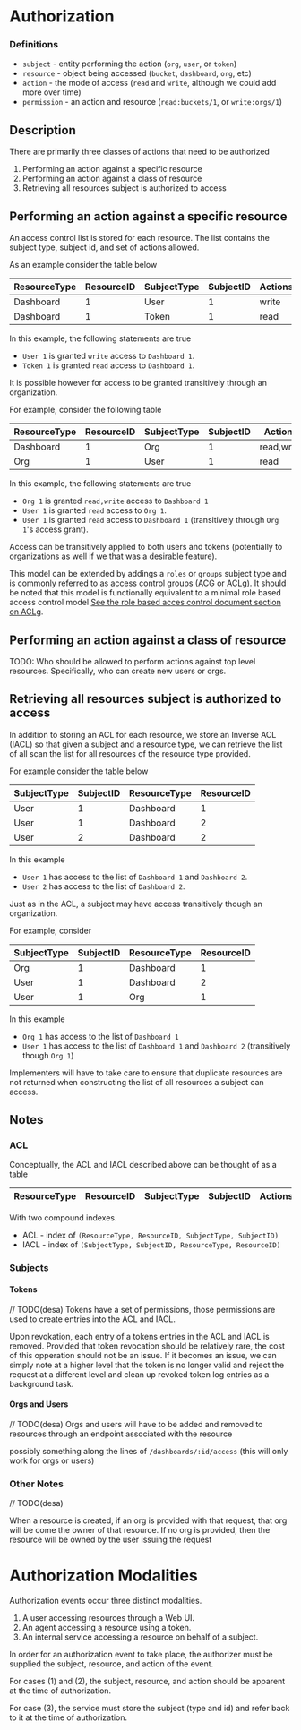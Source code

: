 # Authorization

### Definitions

* `subject` - entity performing the action (`org`, `user`, or `token`)
* `resource` - object being accessed (`bucket`, `dashboard`, `org`, etc)
* `action` - the mode of access (`read` and `write`, although we could add more over time)
* `permission` - an action and resource (`read:buckets/1`, or `write:orgs/1`)

## Description

There are primarily three classes of actions that need to be authorized

1. Performing an action against a specific resource
2. Performing an action against a class of resource
2. Retrieving all resources subject is authorized to access

## Performing an action against a specific resource
An access control list is stored for each resource. The list contains the
subject type, subject id, and set of actions allowed.

As an example consider the table below

| ResourceType | ResourceID | SubjectType | SubjectID | Actions    |
|--------------|------------|-------------|-----------|------------|
| Dashboard    | 1          | User        | 1         | write      |
| Dashboard    | 1          | Token       | 1         | read       |

In this example, the following statements are true

* `User 1` is granted `write` access to `Dashboard 1`.
* `Token 1` is granted `read` access to `Dashboard 1`.

It is possible however for access to be granted transitively through an organization.

For example, consider the following table

| ResourceType | ResourceID | SubjectType | SubjectID | Actions    |
|--------------|------------|-------------|-----------|------------|
| Dashboard    | 1          | Org         | 1         | read,write |
| Org          | 1          | User        | 1         | read       |

In this example, the following statements are true
 * `Org 1` is granted `read,write` access to `Dashboard 1`
* `User 1` is granted `read` access to `Org 1`.
* `User 1` is granted `read` access to `Dashboard 1` (transitively through `Org 1`'s access grant).

Access can be transitively applied to both users and tokens (potentially to organizations as well if we that was a desirable feature).

This model can be extended by addings a `roles` or `groups` subject type and is commonly referred to as access control groups (ACG or ACLg).
It should be noted that this model is functionally equivalent to a minimal role based access control model [See the role based acces control document section on ACLg](https://en.wikipedia.org/wiki/Role-based_access_control).

## Performing an action against a class of resource

TODO: Who should be allowed to perform actions against top level resources. Specifically, who can create new users or orgs.

## Retrieving all resources subject is authorized to access

In addition to storing an ACL for each resource, we store an Inverse ACL (IACL) so that given a subject
and a resource type, we can retrieve the list of all scan the list for all resources of the resource type
provided.

For example consider the table below

| SubjectType | SubjectID | ResourceType | ResourceID |
|-------------|-----------|--------------|------------|
| User        | 1         | Dashboard    | 1          |
| User        | 1         | Dashboard    | 2          |
| User        | 2         | Dashboard    | 2          |

In this example

* `User 1` has access to the list of `Dashboard 1` and `Dashboard 2`.
* `User 2` has access to the list of `Dashboard 2`.

Just as in the ACL, a subject may have access transitively though an organization.

For example, consider

| SubjectType | SubjectID | ResourceType | ResourceID |
|-------------|-----------|--------------|------------|
| Org         | 1         | Dashboard    | 1          |
| User        | 1         | Dashboard    | 2          |
| User        | 1         | Org          | 1          |

In this example

* `Org 1` has access to the list of `Dashboard 1`
* `User 1` has access to the list of `Dashboard 1` and `Dashboard 2` (transitively though `Org 1`)


Implementers will have to take care to ensure that duplicate resources are not returned when constructing
the list of all resources a subject can access.


## Notes

### ACL
Conceptually, the ACL and IACL described above can be thought of as a table

| ResourceType | ResourceID | SubjectType | SubjectID | Actions    |
|--------------|------------|-------------|-----------|------------|

With two compound indexes.

* ACL - index of `(ResourceType, ResourceID, SubjectType, SubjectID)`
* IACL - index of `(SubjectType, SubjectID, ResourceType, ResourceID)`


### Subjects
#### Tokens
// TODO(desa)
Tokens have a set of permissions, those permissions are used to create entries into the ACL and IACL.

Upon revokation, each entry of a tokens entries in the ACL and IACL is removed. Provided that token revocation
should be relatively rare, the cost of this opperation should not be an issue. If it becomes an issue, we can simply
note at a higher level that the token is no longer valid and reject the request at a different level and clean up
revoked token log entries as a background task.

#### Orgs and Users
// TODO(desa)
Orgs and users will have to be added and removed to resources through an endpoint associated with the resource

possibly something along the lines of `/dashboards/:id/access` (this will only work for orgs or users)

### Other Notes
// TODO(desa)

When a resource is created, if an org is provided with that request, that org will be come the owner of that
resource. If no org is provided, then the resource will be owned by the user issuing the request


# Authorization Modalities

Authorization events occur three distinct modalities.

1. A user accessing resources through a Web UI.
2. An agent accessing a resource using a token.
3. An internal service accessing a resource on behalf of a subject.

In order for an authorization event to take place, the authorizer must be supplied the subject, resource, and action
of the event.


For cases (1) and (2), the subject, resource, and action should be apparent at the time of authorization.

For case (3), the service must store the subject (type and id) and refer back to it at the time of authorization.

